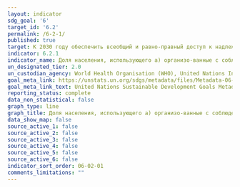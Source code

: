 ```yaml
---
layout: indicator
sdg_goal: '6'
target_id: '6.2'
permalink: /6-2-1/
published: true
target: К 2030 году обеспечить всеобщий и равно-правный доступ к надлежащим санитарно-гигиени-ческим средствам и положить конец открытой дефе-кации, уделяя особое внимание потребностям жен-щин и девочек и лиц, находящихся в уязвимом поло-жении
indicator: 6.2.1
indicator_name: Доля населения, использующего a) организо-ванные с соблюдением требований безопасности услуги санитарии и b) устройства для мытья рук с мылом и водой
un_designated_tier: 2.0
un_custodian_agency: World Health Organisation (WHO), United Nations International Children's Emergency Fund (UNICEF)
goal_meta_link: https://unstats.un.org/sdgs/metadata/files/Metadata-06-02-01.pdf
goal_meta_link_text: United Nations Sustainable Development Goals Metadata (pdf 428kB)
reporting_status: complete
data_non_statistical: false
graph_type: line
graph_title: Доля населения, использующего a) организо-ванные с соблюдением требований безопасности услуги санитарии и b) устройства для мытья рук с мылом и водой
data_show_map: false
source_active_1: false
source_active_2: false
source_active_3: false
source_active_4: false
source_active_5: false
source_active_6: false
indicator_sort_order: 06-02-01
comments_limitations: ""
---
```

